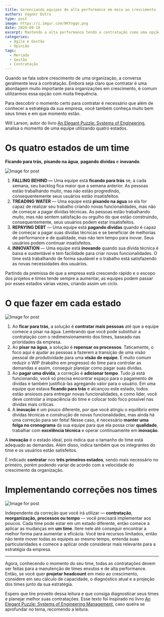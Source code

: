 ```yaml
---
title: Gerenciando equipes de alta performance em meio ao crescimento
authors: Vagner Dutra
type: post
image: https://i.imgur.com/9KYogqv.png
date: 2020-09-10
excerpt: Mantendo a alta performance tendo a contratação como uma opção e não como regra.
categories:
  - Agile e Gestão
  - Opinião
tags:
  - Mercado
  - Gestão
  - Contratação
---
```


Quando se fala sobre crescimento de uma organização, a conversa geralmente leva à contratação. Embora seja claro que contratar é uma abordagem muito importante para organizações em crescimento, é comum utilizarmos essa opção com muita frequência.

Para descobrir o momento certo para contratar é necessário que além de conhecer a estratégia da sua empresa, você também conheça muito bem seus times e em que momento estão.

Will Larson, autor do livro  [An Elegant Puzzle: Systems of Engineering](https://www.amazon.com/Elegant-Puzzle-Systems-Engineering-Management/dp/1732265186), analisa o momento de uma equipe utilizando quatro estados.

# Os quatro estados de um time

**Ficando para trás,**  **pisando na água**,  **pagando dívidas** e  **inovando**.

![Image for post](https://i.imgur.com/qQWAtZ2.png)

1.  **FALLING BEHIND —** Uma equipe está  **ficando para trás**  se, a cada semana, seu backlog fica maior que a semana anterior. As pessoas estão trabalhando muito, mas não estão progredindo, consequentemente seus usuários estão insatisfeitos.
2.  **TREADING WATER**  — Uma equipe está  **pisando na água**  se ela for capaz de realizar seu trabalho criando novas funcionalidades, mas não de começar a pagar dívidas técnicas. As pessoas estão trabalhando muito, mas não sentem satisfação ou orgulho do que estão construindo, consequentemente, seus usuários podem estar insatisfeitos.
3.  **REPAYING DEBT**  — Uma equipe está  **pagando dívidas**  quando é capaz de começar a pagar suas dívidas técnicas e se beneficiar de melhorias de performance e de qualidade, mas não tem tempo para inovar. Seus usuários podem continuar insatisfeitos.
4.  **INNOVATION**  — Uma equipe está  **inovando**  quando sua dívida técnica é baixa e sustentável e tem facilidade para criar novas funcionalidades. O time está trabalhando de forma saudável e o trabalho está satisfazendo as novas necessidades dos usuários.

Partindo da premissa de que a empresa está crescendo rápido e o escopo dos projetos e times tende sempre a aumentar, as equipes podem passar por esses estados várias vezes, criando assim um ciclo.

# O que fazer em cada estado

![Image for post](https://i.imgur.com/EoRYo2G.png)

1.  Ao  **ficar para trás**, a solução é  **contratar mais pessoas**  até que a equipe comece a pisar na água. Lembrando que você pode substituir a contratação com o redimensionamento dos times, baseado nas prioridades da empresa.
2.  Ao  **pisar na água**, a solução é  **repensar os processos**. Taticamente, o foco aqui é ajudar as pessoas a fazerem a transição de uma visão pessoal de produtividade para uma  **visão de equipe**. É muito comum reduzir o WIP (trabalho em progresso) do time para controlar as demandas e assim, conseguir planejar como pagar suas dívidas.
3.  Ao  **pagar uma dívida**, a correção é **adicionar tempo**. Tudo já está funcionando, você só precisa encontrar espaço para o pagamento de dívidas e também justificá-las agregando valor para o usuário. Em uma equipe que estava  **ficando para trás**  e alcançou este estado, todos estão ansiosos para entregar novas funcionalidades, e como líder, você deve controlar a impaciência do time e colocar todo foco possível nas dívidas mais críticas.
4.  A  **inovação**  é um pouco diferente, por que você atingiu o equilíbrio entre dívidas técnicas e construção de novas funcionalidades, mas ainda há uma correção para ser feita! Nesse caso, é necessário  **manter uma folga no cronograma**  da sua equipe para que ela possa criar  **qualidade**, trabalhar com  **excelência técnica**  e operar continuamente em  **inovação**.

A  **inovação**  é o estado ideal, pois indica que o tamanho do time está adequado as demandas. Além disso, indica também que os integrantes do time e os usuários estão satisfeitos.

É indicado  **contratar**  nos  **três primeiros estados**, sendo mais necessário no primeiro, porém podendo variar de acordo com a velocidade do crescimento da organização.

# Implementando correções nos times

![Image for post](https://i.imgur.com/e8vMjsT.png)

Independente da correção que você irá utilizar —  **contratação**,  **reorganização, processos ou tempo**  — você precisará implementar aos poucos. Cada time pode estar em um estado diferente, então comece a aplicar as mudanças em  **um time**. Itere nele até conseguir encontrar a melhor forma para aumentar a eficácia. Você terá recursos limitados, então não tente mover todas as equipes ao mesmo tempo, entenda suas particularidades e comece a aplicar onde considerar mais relevante para a estratégia da empresa.

----------

Agora, conhecendo o momento do seu time, todas as contratações devem ser feitas para a manutenção de times enxutos e de alta performance. Então, se você quer  **projetar headcount**  em meio ao crescimento, considere em seu cálculo de capacidade, o diagnóstico atual e a projeção dos times junto da sua estratégia.

Espero que tire proveito dessa leitura e que consiga diagnosticar seus times e planejar melhor suas contratações. Esse texto foi inspirado no livro  [An Elegant Puzzle: Systems of Engineering Management](https://www.amazon.com/Elegant-Puzzle-Systems-Engineering-Management/dp/1732265186), caso queira se aprofundar no tema, recomendo a leitura.
